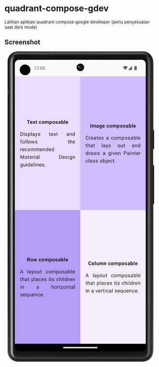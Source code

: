 # quadrant-compose-gdev
Latihan aplikasi quadrant compose google developer (perlu penyesuaian saat dark mode)

## Screenshot

<p align="center">
    <img src="img/quadrant-compose.png" alt="app_image"/>
</p>